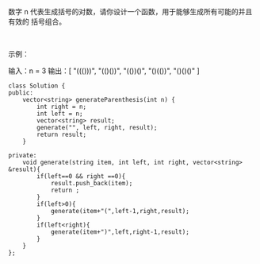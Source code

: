数字 n 代表生成括号的对数，请你设计一个函数，用于能够生成所有可能的并且 有效的 括号组合。

 

示例：

输入：n = 3
输出：[
       "((()))",
       "(()())",
       "(())()",
       "()(())",
       "()()()"
     ]

```
class Solution {
public:
    vector<string> generateParenthesis(int n) {
        int right = n;
        int left = n;
        vector<string> result;
        generate("", left, right, result);
        return result;
    }

private:
    void generate(string item, int left, int right, vector<string> &result){
        if(left==0 && right ==0){
            result.push_back(item);
            return ;
        }
        if(left>0){
            generate(item+"(",left-1,right,result);
        }
        if(left<right){
            generate(item+")",left,right-1,result);
        }
    }
};
```
